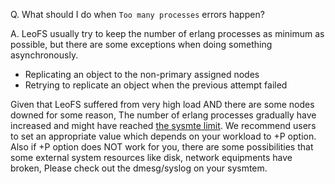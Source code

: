 Q. What should I do when `Too many processes` errors happen?

A. LeoFS usually try to keep the number of erlang processes as minimum as possible, but there are some exceptions when doing something asynchronously.

 - Replicating an object to the non-primary assigned nodes
 - Retrying to replicate an object when the previous attempt failed

Given that LeoFS suffered from very high load AND there are some nodes downed for some reason,
The number of erlang processes gradually have increased and might have reached [the sysmte limit](http://erlang.org/doc/man/erl.html#+P).
We recommend users to set an appropriate value which depends on your workload to +P option.
Also if +P option does NOT work for you, there are some possibilities that some external system resources like disk, network equipments have broken,
Please check out the dmesg/syslog on your sysmtem.
